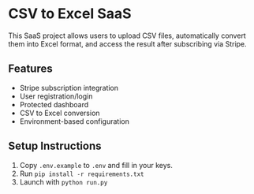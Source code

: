 # CSV to Excel SaaS
This SaaS project allows users to upload CSV files, automatically convert them into Excel format,
and access the result after subscribing via Stripe.

## Features
- Stripe subscription integration
- User registration/login
- Protected dashboard
- CSV to Excel conversion
- Environment-based configuration

## Setup Instructions
1. Copy `.env.example` to `.env` and fill in your keys.
2. Run `pip install -r requirements.txt`
3. Launch with `python run.py`

